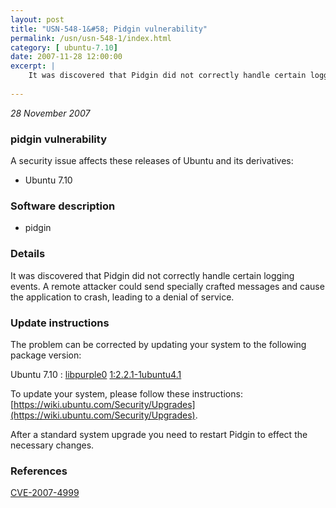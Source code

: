 ```yaml
---
layout: post
title: "USN-548-1&#58; Pidgin vulnerability"
permalink: /usn/usn-548-1/index.html
category: [ ubuntu-7.10]
date: 2007-11-28 12:00:00
excerpt: |
    It was discovered that Pidgin did not correctly handle certain logging events.  A remote attacker could send specially crafted messages and cause the application to crash, leading to a denial of service. 
    
--- 
```

 
 

*28 November 2007*

### pidgin vulnerability

A security issue affects these releases of Ubuntu and its derivatives:

* Ubuntu 7.10

### Software description

* pidgin 

### Details

It was discovered that Pidgin did not correctly handle certain logging events. A remote attacker could send specially crafted messages and cause the application to crash, leading to a denial of service. 

### Update instructions

The problem can be corrected by updating your system to the following package version:

Ubuntu 7.10
 : [libpurple0](https://launchpad.net/ubuntu/+source/pidgin) <span> [1:2.2.1-1ubuntu4.1](https://launchpad.net/ubuntu/+source/pidgin/1:2.2.1-1ubuntu4.1) </span> 

To update your system, please follow these instructions: [https://wiki.ubuntu.com/Security/Upgrades](https://wiki.ubuntu.com/Security/Upgrades).

After a standard system upgrade you need to restart Pidgin to effect the necessary changes. 

### References

 
 [CVE-2007-4999](http://people.ubuntu.com/~ubuntu-security/cve/CVE-2007-4999)
 


